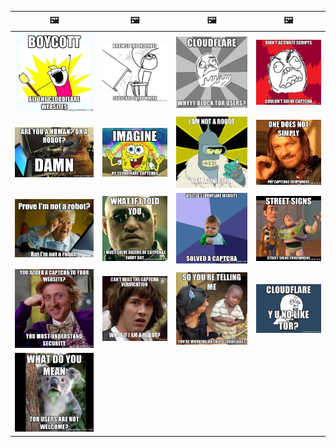 | &#128444; | &#128444; | &#128444; | &#128444; |
| --- | --- | --- | --- |
| ![](meme_all_the_cloudflare_websites.jpg) | ![](meme_captchas_everywhere.jpg) | ![](meme_cloudflare_why.jpg) | ![](meme_couldnt_solve_captcha.jpg) |
| ![](meme_human_or_robot.jpg) | ![](meme_imagine_no_captchas.jpg) | ![](meme_not_robot_unicorn.jpg) | ![](meme_one_does_not_simply_put_captchas_everywhere.jpg) |
| ![](meme_prove_robot.jpg) | ![](meme_solve_captchas_every_day.jpg) | ![](meme_solved_captcha.jpg) | ![](meme_street_signs_everywhere.jpg) |
| ![](meme_understand_security.jpg) | ![](meme_what_if_im_a_robot.jpg) | ![](meme_workin_on_this_cloudflare.jpg) | ![](meme_y_no_like_tor.jpg) |
| ![](meme_tor_not_welcome.jpg) |  |  |  |
